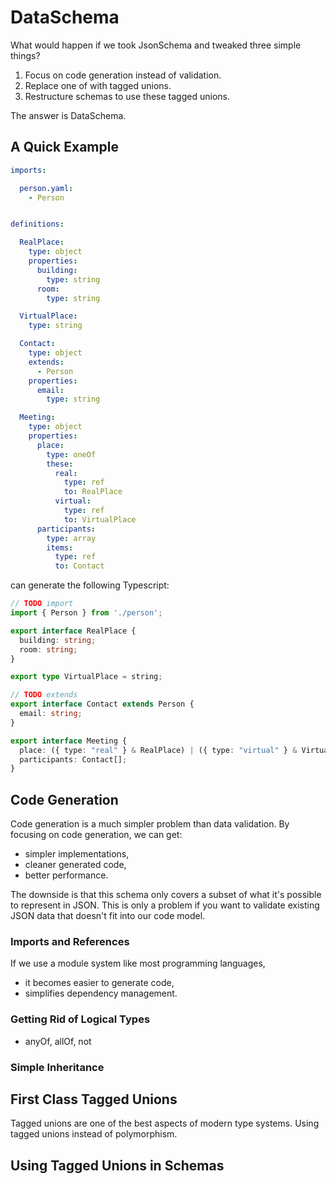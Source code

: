 # DataSchema

What would happen if we took JsonSchema and tweaked three simple
things?

1. Focus on code generation instead of validation.
2. Replace one of with tagged unions.
3. Restructure schemas to use these tagged unions.

The answer is DataSchema.


## A Quick Example

```yaml
imports:

  person.yaml:
    - Person


definitions:

  RealPlace:
    type: object
    properties:
      building:
        type: string
      room:
        type: string

  VirtualPlace:
    type: string

  Contact:
    type: object
    extends:
      - Person
    properties:
      email:
        type: string

  Meeting:
    type: object
    properties:
      place:
        type: oneOf
        these:
          real:
            type: ref
            to: RealPlace
          virtual:
            type: ref
            to: VirtualPlace
      participants:
        type: array
        items:
          type: ref
          to: Contact
```

can generate the following Typescript:

```typescript
// TODO import
import { Person } from './person';

export interface RealPlace {
  building: string;
  room: string;
}

export type VirtualPlace = string;

// TODO extends
export interface Contact extends Person {
  email: string;
}

export interface Meeting {
  place: ({ type: "real" } & RealPlace) | ({ type: "virtual" } & VirtualPlace);
  participants: Contact[];
}
```


## Code Generation

Code generation is a much simpler problem than data validation. By
focusing on code generation, we can get:

- simpler implementations,
- cleaner generated code,
- better performance.

The downside is that this schema only covers a subset of what it's
possible to represent in JSON. This is only a problem if you want to
validate existing JSON data that doesn't fit into our code model.

### Imports and References

If we use a module system like most programming languages,

- it becomes easier to generate code,
- simplifies dependency management.

### Getting Rid of Logical Types

- anyOf, allOf, not

### Simple Inheritance



## First Class Tagged Unions

Tagged unions are one of the best aspects of modern type systems. Using tagged unions instead of polymorphism.

## Using Tagged Unions in Schemas
